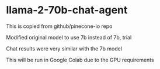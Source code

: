 # llama-2-70b-chat-agent

This is copied from github/pinecone-io repo

Modified original model to use 7b instead of 7b, trial

Chat results were very similar with the 7b model

This will be run in Google Colab due to the GPU requirements